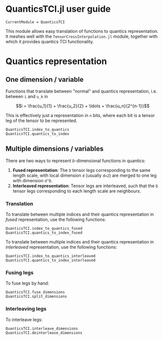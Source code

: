 # QuanticsTCI.jl user guide

```@meta
CurrentModule = QuanticsTCI
```

This module allows easy translation of functions to quantics representation. It meshes well with the `TensorCrossInterpolation.jl` module, together with which it provides quantics TCI functionality.

# Quantics representation

## One dimension  / variable
Functions that translate between "normal" and quantics representation, i.e. between ``i`` and ``u_k`` in
```math
i = \frac{u_1}{1} + \frac{u_2}{2} + \ldots + \frac{u_n}{2^{n-1}}
```
This is effectively just a representation in ``n`` bits, where each bit is a tensor leg of the tensor to be represented.

```@docs
QuanticsTCI.index_to_quantics
QuanticsTCI.quantics_to_index
```

## Multiple dimensions / variables
There are two ways to represent ``D``-dimensional functions in quantics:
1. **Fused representation**: The ``D`` tensor legs corresponding to the same length scale, with local dimension ``d`` (usually ``d=2``) are merged to one leg with dimension ``d^D``.
2. **Interleaved representation**: Tensor legs are interleaved, such that the ``D`` tensor legs corresponding to each length scale are neighbours.

### Translation

To translate between multiple indices and their quantics representation in *fused* representation, use the following functions:
```@docs
QuanticsTCI.index_to_quantics_fused
QuanticsTCI.quantics_to_index_fused
```


To translate between multiple indices and their quantics representation in *interleaved* representation, use the following functions:
```@docs
QuanticsTCI.index_to_quantics_interleaved
QuanticsTCI.quantics_to_index_interleaved
```

### Fusing legs
To fuse legs by hand:
```@docs
QuanticsTCI.fuse_dimensions
QuanticsTCI.split_dimensions
```

### Interleaving legs
To interleave legs:
```@docs
QuanticsTCI.interleave_dimensions
QuanticsTCI.deinterleave_dimensions
```